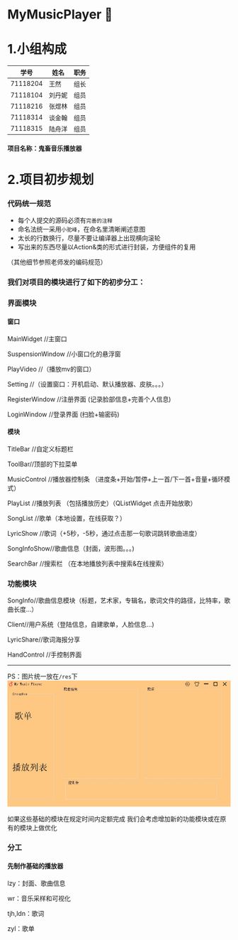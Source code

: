 # MyMusicPlayer :musical_note:

# 1.小组构成

| 学号     | 姓名   | 职务 |
| -------- | ------ | ---- |
| 71118204 | 王然   | 组长 |
| 71118104 | 刘丹妮 | 组员 |
| 71118216 | 张煜林 | 组员 |
| 71118314 | 谈金翰 | 组员 |
| 71118315 | 陆舟洋 | 组员 |
#### 项目名称：鬼畜音乐播放器
# 2.项目初步规划
### 代码统一规范

- 每个人提交的源码必须有`完善的注释`
- 命名法统一采用`小驼峰`，在命名里清晰阐述意图
- 太长的行数换行，尽量不要让编译器上出现横向滚轮
- 写出来的东西尽量以Action&类的形式进行封装，方便组件的复用

（其他细节参照老师发的编码规范）

### 我们对项目的模块进行了如下的初步分工：
### 界面模块
#### 窗口
MainWidget //主窗口

SuspensionWindow //小窗口化的悬浮窗

PlayVideo //（播放mv的窗口）

Setting //（设置窗口：开机启动、默认播放器、皮肤。。。）

RegisterWindow //注册界面 (记录脸部信息+完善个人信息)

LoginWindow //登录界面 (扫脸+输密码)

#### 模块
TitleBar //自定义标题栏

ToolBar//顶部的下拉菜单

MusicControl //播放器控制条 （进度条+开始/暂停+上一首/下一首+音量+循环模式）

PlayList //播放列表 （包括播放历史）（QListWidget 点击开始放歌）

SongList //歌单（本地设置，在线获取？）

LyricShow //歌词（+5秒，-5秒，通过点击那一句歌词跳转歌曲进度）

SongInfoShow//歌曲信息（封面，波形图。。。)

SearchBar //搜索栏 （在本地播放列表中搜索&在线搜索）

### 功能模块
SongInfo//歌曲信息模块（标题，艺术家，专辑名，歌词文件的路径，比特率，歌曲长度...）

Client//用户系统（登陆信息，自建歌单，人脸信息...)

LyricShare//歌词海报分享

HandControl //手控制界面

--------

PS：图片统一放在`/res`下
![img](./sample.jpg)

如果这些基础的模块在规定时间内定额完成
我们会考虑增加新的功能模块或在原有的模块上做优化
### 分工

#### 先制作基础的播放器

lzy：封面、歌曲信息

wr：音乐采样和可视化

tjh,ldn：歌词

zyl：歌单
